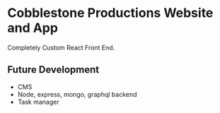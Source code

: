 # Cobblestone Productions Website and App

Completely Custom React Front End. 

## Future Development

* CMS 
* Node, express, mongo, graphql backend
* Task manager
